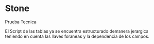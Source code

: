 # Stone

Prueba Tecnica

El Script de las tablas ya se encuentra estructurado demanera jerargica teniendo en cuenta las llaves foraneas y la dependencia de los campos.
